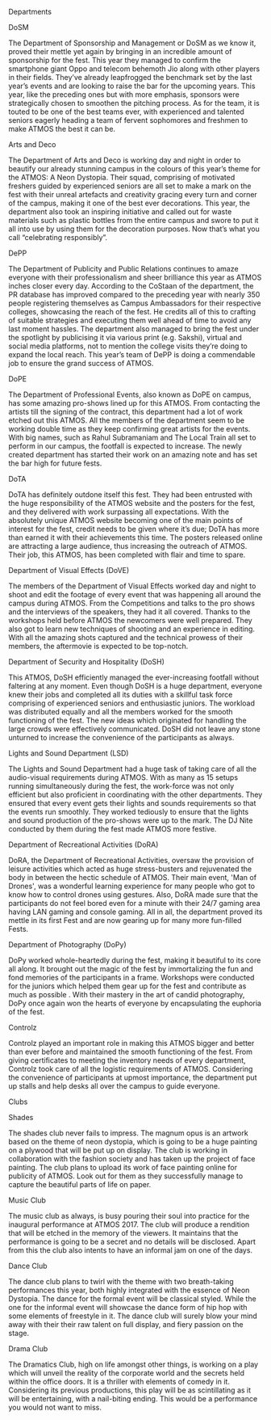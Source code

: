 
Departments





DoSM


The Department of Sponsorship and Management or DoSM as we know it,
proved their mettle yet again by bringing in an incredible amount of
sponsorship for the fest. This year they managed to confirm the
smartphone giant Oppo and telecom behemoth Jio along with other players
in their fields. They’ve already leapfrogged the benchmark set by the
last year’s events and are looking to raise the bar for the upcoming
years. This year, like the preceding ones but with more emphasis,
sponsors were strategically chosen to smoothen the pitching process. As
for the team, it is touted to be one of the best teams ever, with
experienced and talented seniors eagerly heading a team of fervent
sophomores and freshmen to make ATMOS the best it can be.





Arts and Deco


The Department of Arts and Deco is working day and night in order to
beautify our already stunning campus in the colours of this year’s theme
 for the ATMOS: A Neon Dystopia. Their squad, comprising of motivated
freshers guided by experienced seniors are all set to make a mark on the
 fest with their unreal artefacts and creativity gracing every turn and
corner of the campus, making it one of the best ever decorations. This
year, the department also took an inspiring initiative and called out
for waste materials such as plastic bottles from the entire campus and
swore to put it all into use by using them for the decoration purposes.
Now that’s what you call “celebrating responsibly”.





DePP


The Department of Publicity and Public Relations continues to amaze
everyone with their professionalism and sheer brilliance this year as
ATMOS inches closer every day. According to the CoStaan of the
department, the PR database has improved compared to the preceding year
with nearly 350 people registering themselves as Campus Ambassadors for
their respective colleges, showcasing the reach of the fest. He credits
all of this to crafting of suitable strategies and executing them well
ahead of time to avoid any last moment hassles. The department also
managed to bring the fest under the spotlight by publicising it via
various print (e.g. Sakshi), virtual and social media platforms, not to
mention the college visits they’re doing to expand the local reach. This
 year’s team of DePP is doing a commendable job to ensure the grand
success of ATMOS.





DoPE


The Department of Professional Events, also known as DoPE on campus,
has some amazing pro-shows lined up for this ATMOS. From contacting the
artists till the signing of the contract, this department had a lot of
work etched out this ATMOS. All the members of the department seem to be
 working double time as they keep confirming great artists for the
events. With big names, such as Rahul Subramaniam and The Local Train
all set to perform in our campus, the footfall is expected to increase.
The newly created department has started their work on an amazing note
and has set the bar high for future fests.





DoTA


DoTA has definitely outdone itself this fest. They had been entrusted  with the huge responsibility of the ATMOS website and the posters for  the fest, and they delivered with work surpassing all expectations. With  the absolutely unique ATMOS website becoming one of the main points of  interest for the fest, credit needs to be given where it’s due; DoTA has  more than earned it with their achievements this time. The posters  released online are attracting a large audience, thus increasing the  outreach of ATMOS. Their job, this ATMOS, has been completed with flair  and time to spare.


Department of Visual Effects (DoVE)


The members of the Department of Visual Effects worked day and night
to shoot and edit the footage of every event that was happening all
around the campus during ATMOS. From the Competitions and talks to the
pro shows and the interviews of the speakers, they had it all covered.
Thanks to the workshops held before ATMOS the newcomers were well
prepared. They also got to learn new techniques of shooting and an
experience in editing. With all the amazing shots captured and the
technical prowess of their members, the aftermovie is expected to be
top-notch.





Department of Security and Hospitality (DoSH)


This ATMOS, DoSH efficiently managed the ever-increasing footfall
without faltering at any moment. Even though DoSH is a huge department,
everyone knew their jobs and completed all its duties with a skillful
task force comprising of experienced seniors and enthusiastic juniors.
The workload was distributed equally and all the members worked for the
smooth functioning of the fest. The new ideas which originated for
handling the large crowds were effectively communicated. DoSH did not
leave any stone unturned to increase the convenience of the participants
 as always.





Lights and Sound Department (LSD)


The Lights and Sound Department had a huge task of taking care of all
 the audio-visual requirements during ATMOS. With as many as 15 setups
running simultaneously during the fest, the work-force was not only
efficient but also proficient in coordinating with the other
departments. They ensured that every event gets their lights and sounds
requirements so that the events run smoothly. They worked tediously to
ensure that the lights and sound production of the pro-shows were up to
the mark. The DJ Nite conducted by them during the fest made ATMOS more
festive.





Department of Recreational Activities (DoRA)


DoRA, the Department of Recreational Activities, oversaw the
provision of leisure activities which acted as huge stress-busters and
rejuvenated the body in between the hectic schedule of ATMOS. Their main
 event, 'Man of Drones', was a wonderful learning experience for many
people who got to know how to control drones using gestures. Also, DoRA
made sure that the participants do not feel bored even for a minute with
 their 24/7 gaming area having LAN gaming and console gaming. All in
all, the department proved its mettle in its first Fest and are now
gearing up for many more fun-filled Fests.





Department of Photography (DoPy)


DoPy worked whole-heartedly during the fest, making it beautiful to
its core all along. It brought out the magic of the fest by
immortalizing the fun and fond memories of the participants in a frame.
Workshops were conducted for the juniors which helped them gear up for
the fest and contribute as much as possible . With their mastery in the
art of candid photography, DoPy once again won the hearts of everyone by
 encapsulating the euphoria of the fest.





Controlz


Controlz played an important role in making this ATMOS bigger and
better than ever before and maintained the smooth functioning of the
fest. From giving certificates to meeting the inventory needs of every
department, Controlz took care of all the logistic requirements of
ATMOS. Considering the convenience of participants at upmost importance,
 the department put up stalls and help desks all over the campus to
guide everyone.





Clubs





Shades


The shades club never fails to impress. The magnum opus is an artwork
 based on the theme of neon dystopia, which is going to be a huge
painting on a plywood that will be put up on display. The club is
working in collaboration with the fashion society and has taken up the
project of face painting. The club plans to upload its work of face
painting online for publicity of ATMOS. Look out for them as they
successfully manage to capture the beautiful parts of life on paper.





Music Club


The music club as always, is busy pouring their soul into practice
for the inaugural performance at ATMOS 2017. The club will produce a
rendition that will be etched in the memory of the viewers. It maintains
 that the performance is going to be a secret and no details will be
disclosed. Apart from this the club also intents to have an informal jam
 on one of the days.





Dance Club


The dance club plans to twirl with the theme with two breath-taking
performances this year, both highly integrated with the essence of Neon
Dystopia. The dance for the formal event will be classical styled. While
 the one for the informal event will showcase the dance form of hip hop
with some elements of freestyle in it. The dance club will surely blow
your mind away with their their raw talent on full display, and fiery
passion on the stage.





Drama Club


The Dramatics Club, high on life amongst other things, is working on a
 play which will unveil the reality of the corporate world and the
secrets held within the office doors. It is a thriller with elements of
comedy in it. Considering its previous productions, this play will be as
 scintillating as it will be entertaining, with a nail-biting ending.
This would be a performance you would not want to miss.

